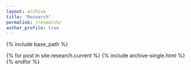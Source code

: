 ```yaml
---
layout: archive
title: "Research"
permalink: /research/
author_profile: true
---
```


{% include base_path %}

{% for post in site.research.current %}
  {% include archive-single.html %}
{% endfor %}
